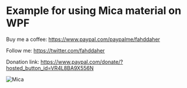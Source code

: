 # Example for using Mica material on WPF
 
 
Buy me a coffee:
https://www.paypal.com/paypalme/fahddaher

 

Follow me:
https://twitter.com/fahddaher

Donation link:
https://www.paypal.com/donate/?hosted_button_id=VR4L8BA9X556N


![Mica](https://github.com/fahdd95/Example-for-using-Mica-material-on-WPF/blob/main/Preview/Mica.png)
 
